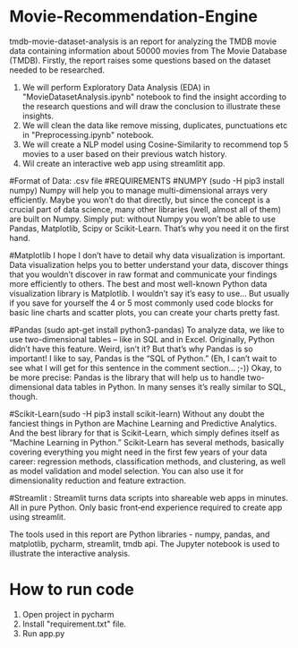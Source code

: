 # Movie-Recommendation-Engine
tmdb-movie-dataset-analysis is an report for analyzing the TMDB movie data containing information about 50000 movies from The Movie Database (TMDB). Firstly, the report raises some questions based on the dataset needed to be researched. 
1. We will perform Exploratory Data Analysis (EDA) in "MovieDatasetAnalysis.ipynb" notebook to find the insight according to the research questions and will draw the conclusion to illustrate these insights.
2. We will clean the data like remove missing, duplicates, punctuations etc in  "Preprocessing.ipynb" notebook.
3. We will create a NLP model using Cosine-Similarity to recommend top 5 movies to a user based on their previous watch history.
4. Wil create an interactive web app using streamlitit app.

#Format of Data: .csv file #REQUIREMENTS #NUMPY (sudo -H pip3 install numpy) Numpy will help you to manage multi-dimensional arrays very efficiently. Maybe you won’t do that directly, but since the concept is a crucial part of data science, many other libraries (well, almost all of them) are built on Numpy. Simply put: without Numpy you won’t be able to use Pandas, Matplotlib, Scipy or Scikit-Learn. That’s why you need it on the first hand.

#Matplotlib I hope I don’t have to detail why data visualization is important. Data visualization helps you to better understand your data, discover things that you wouldn’t discover in raw format and communicate your findings more efficiently to others. The best and most well-known Python data visualization library is Matplotlib. I wouldn’t say it’s easy to use… But usually if you save for yourself the 4 or 5 most commonly used code blocks for basic line charts and scatter plots, you can create your charts pretty fast.

#Pandas (sudo apt-get install python3-pandas) To analyze data, we like to use two-dimensional tables – like in SQL and in Excel. Originally, Python didn’t have this feature. Weird, isn’t it? But that’s why Pandas is so important! I like to say, Pandas is the “SQL of Python.” (Eh, I can’t wait to see what I will get for this sentence in the comment section… ;-)) Okay, to be more precise: Pandas is the library that will help us to handle two-dimensional data tables in Python. In many senses it’s really similar to SQL, though.

#Scikit-Learn(sudo -H pip3 install scikit-learn) Without any doubt the fanciest things in Python are Machine Learning and Predictive Analytics. And the best library for that is Scikit-Learn, which simply defines itself as “Machine Learning in Python.” Scikit-Learn has several methods, basically covering everything you might need in the first few years of your data career: regression methods, classification methods, and clustering, as well as model validation and model selection. You can also use it for dimensionality reduction and feature extraction.

#Streamlit : Streamlit turns data scripts into shareable web apps in minutes. All in pure Python. Only basic front‑end experience required to create app using streamlit.
 
The tools used in this report are Python libraries - numpy, pandas, and matplotlib, pycharm, streamlit, tmdb api. The Jupyter notebook is used to illustrate the interactive analysis.

# How to run code
1. Open project in pycharm
2. Install "requirement.txt" file.
3. Run app.py
